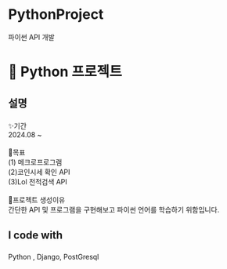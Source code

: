 # PythonProject
파이썬 API 개발

<h1 align="left">👋 Python 프로젝트</h1>

<h2 align="left">설명</h2>

###

<p align="left">✨기간<br>2024.08 ~ <br><br>🎯목표<br>(1) 메크로프로그램 <br>(2)코인시세 확인 API<br>(3)Lol 전적검색 API <br><br>🎲프로젝트 생성이유<br>간단한 API 및 프로그램을 구현해보고 파이썬 언어를 학습하기 위함입니다.  </p>

###

<h2 align="left">I code with</h2>

###
<div align="left">
 <p>Python , Django, PostGresql</p>

###

##


